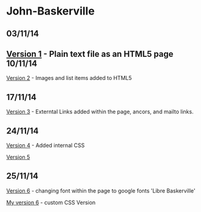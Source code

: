 John-Baskerville
================
03/11/14
----
[Version 1](http://ingahampton.github.io/John-Baskerville/version-1.html) - Plain text file as an HTML5 page
10/11/14
----
[Version 2](http://ingahampton.github.io/John-Baskerville/version-2.html) - Images and list items added to HTML5

17/11/14
----
[Version 3](http://ingahampton.github.io/John-Baskerville/version-3.html) - Externtal Links added within the page, ancors, and mailto links.

24/11/14
----
[Version 4](http://ingahampton.github.io/John-Baskerville/version-4.html) - Added internal CSS

[Version 5](http://ingahampton.github.io/John-Baskerville/version-5.html)

25/11/14
----

[Version 6](http://ingahampton.github.io/John-Baskerville/version-6.html) - changing font within the page to google fonts 'Libre Baskerville'

[My version 6](http://ingahampton.github.io/John-Baskerville/my-version-6.html) - custom CSS Version
